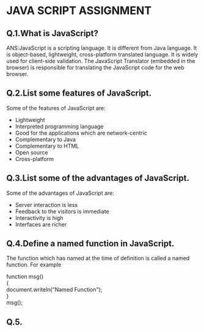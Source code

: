 # JAVA SCRIPT ASSIGNMENT

## Q.1.What is JavaScript?
ANS:JavaScript is a scripting language. It is different from Java language. It is object-based, lightweight, cross-platform translated language. It is widely used for client-side validation. The JavaScript Translator (embedded in the browser) is responsible for translating the JavaScript code for the web browser.

## Q.2.List some features of JavaScript.
Some of the features of JavaScript are:
- Lightweight
- Interpreted programming language
- Good for the applications which are network-centric
- Complementary to Java
- Complementary to HTML
- Open source
- Cross-platform

## Q.3.List some of the advantages of JavaScript.
Some of the advantages of JavaScript are:

- Server interaction is less
- Feedback to the visitors is immediate
- Interactivity is high
- Interfaces are richer

## Q.4.Define a named function in JavaScript.
The function which has named at the time of definition is called a named function. For example

function msg()  
{  
  document.writeln("Named Function");  
}  
msg();  

## Q.5.
